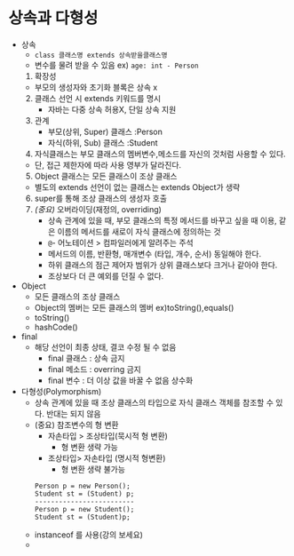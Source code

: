 # 상속과 다형성

- 상속
  - `class 클래스명 extends 상속받을클래스명`
  - 변수를 물려 받을 수 있음 ex) `age: int - Person`
  1. 확장성
    - 부모의 생성자와 초기화 블록은 상속 x
  2. 클래스 선언 시 extends 키워드를 명시
     - 자바는 다중 상속 허용X, 단일 상속 지원   
  3. 관계
      - 부모(상위, Super) 클래스 :Person
      - 자식(하위, Sub) 클래스 :Student
  4. 자식클래스는 부모 클래스의 멤버변수,메소드를 자신의 것처럼 사용할 수 있다.
    - 단, 접근 제한자에 따라 사용 영부가 달라진다.
  5. Object 클래스는 모든 클래스이 조상 클래스
    - 별도의 extends 선언이 없는 클래스는 extends Object가 생략
  6. super를 통해 조상 클래스의 생성자 호출 
  7. *(중요)* 오버라이딩(재정의, overriding)
     - 상속 관계에 있을 때, 부모 클래스의 특정 메서드를 바꾸고 싶을 때 이용, 같은 이름의 메서드를 새로이 자식 클래스에 정의하는 것
     - `@`- 어노테이션 > 컴파일러에게 알려주는 주석
     - 메서드의 이름, 반환형, 매개변수 (타입, 개수, 순서) 동일해야 한다.
     - 하위 클래스의 점근 제어자 범위가 상위 클래스보다 크거나 같아야 한다.
     - 조상보다 더 큰 예외를 던질 수 없다.
- Object
  - 모든 클래스의 조상 클래스
  - Object의 멤버는 모든 클래스의 멤버 ex)toString(),equals()
  - toString()
  - hashCode()
- final
  - 해당 선언이 최종 상태, 결코 수정 될 수 없음 
    - final 클래스 : 상속 금지
    - final 메소드 : overring 금지
    - final 변수 : 더 이상 값을 바꿀 수 없음 상수화
- 다형성(Polymorphism)
  - 상속 관계에 있을 때 조상 클래스의 타입으로 자식 클래스 객체를 참조할 수 있다. 반대는 되지 않음
  - (중요) 참조변수의 형 변환
    - 자손타입 > 조상타입(묵시적 형 변환)
      - 형 변환 생략 가능
    - 조상타입> 자손타입 (명시적 형변환)
      - 형 변환 생략 불가능 
    ```
    Person p = new Person();
    Student st = (Student) p;
    -------------------------
    Person p = new Student();
    Student st = (Student)p;
    ```
  - instanceof 를 사용(강의 보세요)
  - 